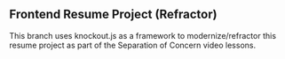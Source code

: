 ## Frontend Resume Project (Refractor)

This branch uses knockout.js as a framework to modernize/refractor this resume project as part of the Separation of Concern video lessons.

